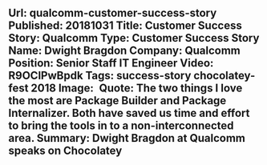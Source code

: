 Url: qualcomm-customer-success-story
Published: 20181031
Title: Customer Success Story: Qualcomm
Type: Customer Success Story
Name: Dwight Bragdon
Company: Qualcomm
Position: Senior Staff IT Engineer
Video: R9OClPwBpdk
Tags: success-story chocolatey-fest 2018
Image: <img class="lazy" src="data:image/gif;base64,R0lGODlhAQABAIAAAAAAAP///yH5BAEAAAAALAAAAAABAAEAAAIBRAA7" data-src="/content/images/videos/01-03.jpg" alt="Dwight Bragdon at Qualcomm" title="Dwight Bragdon at Qualcomm" />
Quote: The two things I love the most are Package Builder and Package Internalizer. Both have saved us time and effort to bring the tools in to a non-interconnected area.
Summary: Dwight Bragdon at Qualcomm speaks on Chocolatey
---